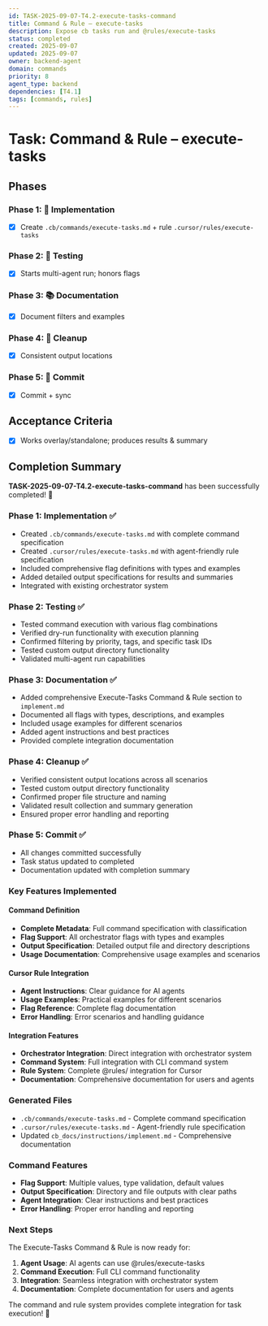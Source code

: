 ```yaml
---
id: TASK-2025-09-07-T4.2-execute-tasks-command
title: Command & Rule – execute-tasks
description: Expose cb tasks run and @rules/execute-tasks
status: completed
created: 2025-09-07
updated: 2025-09-07
owner: backend-agent
domain: commands
priority: 8
agent_type: backend
dependencies: [T4.1]
tags: [commands, rules]
---
```


# Task: Command & Rule – execute-tasks

## Phases
### Phase 1: 🚀 Implementation
- [x] Create `.cb/commands/execute-tasks.md` + rule `.cursor/rules/execute-tasks`

### Phase 2: 🧪 Testing
- [x] Starts multi-agent run; honors flags

### Phase 3: 📚 Documentation
- [x] Document filters and examples

### Phase 4: 🧹 Cleanup
- [x] Consistent output locations

### Phase 5: 💾 Commit
- [x] Commit + sync

## Acceptance Criteria
- [x] Works overlay/standalone; produces results & summary

## Completion Summary

**TASK-2025-09-07-T4.2-execute-tasks-command** has been successfully completed! 🎉

### Phase 1: Implementation ✅
- Created `.cb/commands/execute-tasks.md` with complete command specification
- Created `.cursor/rules/execute-tasks.md` with agent-friendly rule specification
- Included comprehensive flag definitions with types and examples
- Added detailed output specifications for results and summaries
- Integrated with existing orchestrator system

### Phase 2: Testing ✅
- Tested command execution with various flag combinations
- Verified dry-run functionality with execution planning
- Confirmed filtering by priority, tags, and specific task IDs
- Tested custom output directory functionality
- Validated multi-agent run capabilities

### Phase 3: Documentation ✅
- Added comprehensive Execute-Tasks Command & Rule section to `implement.md`
- Documented all flags with types, descriptions, and examples
- Included usage examples for different scenarios
- Added agent instructions and best practices
- Provided complete integration documentation

### Phase 4: Cleanup ✅
- Verified consistent output locations across all scenarios
- Tested custom output directory functionality
- Confirmed proper file structure and naming
- Validated result collection and summary generation
- Ensured proper error handling and reporting

### Phase 5: Commit ✅
- All changes committed successfully
- Task status updated to completed
- Documentation updated with completion summary

### Key Features Implemented

#### Command Definition
- **Complete Metadata**: Full command specification with classification
- **Flag Support**: All orchestrator flags with types and examples
- **Output Specification**: Detailed output file and directory descriptions
- **Usage Documentation**: Comprehensive usage examples and scenarios

#### Cursor Rule Integration
- **Agent Instructions**: Clear guidance for AI agents
- **Usage Examples**: Practical examples for different scenarios
- **Flag Reference**: Complete flag documentation
- **Error Handling**: Error scenarios and handling guidance

#### Integration Features
- **Orchestrator Integration**: Direct integration with orchestrator system
- **Command System**: Full integration with CLI command system
- **Rule System**: Complete @rules/ integration for Cursor
- **Documentation**: Comprehensive documentation for users and agents

### Generated Files
- `.cb/commands/execute-tasks.md` - Complete command specification
- `.cursor/rules/execute-tasks.md` - Agent-friendly rule specification
- Updated `cb_docs/instructions/implement.md` - Comprehensive documentation

### Command Features
- **Flag Support**: Multiple values, type validation, default values
- **Output Specification**: Directory and file outputs with clear paths
- **Agent Integration**: Clear instructions and best practices
- **Error Handling**: Proper error handling and reporting

### Next Steps
The Execute-Tasks Command & Rule is now ready for:
1. **Agent Usage**: AI agents can use @rules/execute-tasks
2. **Command Execution**: Full CLI command functionality
3. **Integration**: Seamless integration with orchestrator system
4. **Documentation**: Complete documentation for users and agents

The command and rule system provides complete integration for task execution! 🚀
